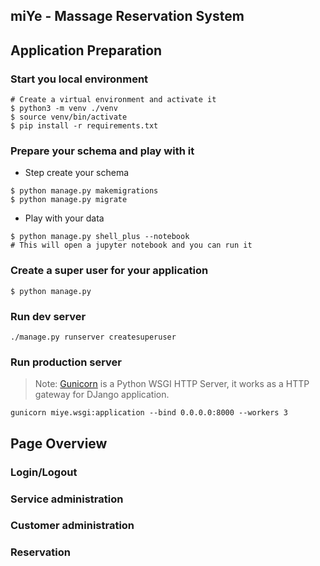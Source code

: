 ## miYe - Massage Reservation System

## Application Preparation

### Start you local environment

```shell
# Create a virtual environment and activate it
$ python3 -m venv ./venv
$ source venv/bin/activate
$ pip install -r requirements.txt
```

### Prepare your schema and play with it

* Step create your schema
```shell
$ python manage.py makemigrations
$ python manage.py migrate
```

* Play with your data
```shell
$ python manage.py shell_plus --notebook
# This will open a jupyter notebook and you can run it
```

### Create a super user for your application
```shell
$ python manage.py 

```

### Run dev server

```shell
./manage.py runserver createsuperuser
```

### Run production server

> Note: [Gunicorn](https://gunicorn.org) is a Python WSGI HTTP Server, it works as a HTTP gateway for DJango application.

```shell
gunicorn miye.wsgi:application --bind 0.0.0.0:8000 --workers 3
```



## Page Overview

### Login/Logout

### Service administration

### Customer administration

### Reservation


